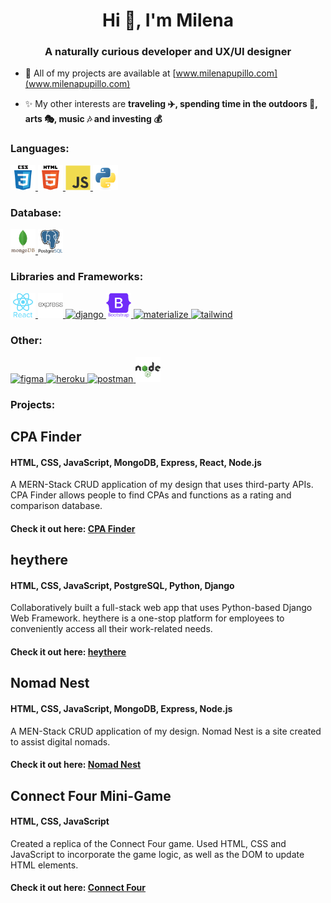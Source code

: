 <h1 align="center">Hi 👋, I'm Milena</h1>
<h3 align="center">A naturally curious developer and UX/UI designer</h3>


- 🎨 All of my projects are available at [www.milenapupillo.com](www.milenapupillo.com)

- ✨ My other interests are **traveling ✈️, spending time in the outdoors 🌲, arts 🎭, music 🎶 and investing 💰**

<h3 align="left">Languages:</h3>
<p align="left">  
<a href="https://www.w3schools.com/css/" target="_blank" rel="noreferrer"> <img src="https://raw.githubusercontent.com/devicons/devicon/master/icons/css3/css3-original-wordmark.svg" alt="css3" width="40" height="40"/> </a>
<a href="https://www.w3.org/html/" target="_blank" rel="noreferrer"> <img src="https://raw.githubusercontent.com/devicons/devicon/master/icons/html5/html5-original-wordmark.svg" alt="html5" width="40" height="40"/> </a>
<a href="https://developer.mozilla.org/en-US/docs/Web/JavaScript" target="_blank" rel="noreferrer"> <img src="https://raw.githubusercontent.com/devicons/devicon/master/icons/javascript/javascript-original.svg" alt="javascript" width="40" height="40"/> </a>
<a href="https://www.python.org" target="_blank" rel="noreferrer"> <img src="https://raw.githubusercontent.com/devicons/devicon/master/icons/python/python-original.svg" alt="python" width="40" height="40"/> </a> 
</p>

<h3 align="left">Database:</h3>
<p align="left">
<a href="https://www.mongodb.com/" target="_blank" rel="noreferrer"> <img src="https://raw.githubusercontent.com/devicons/devicon/master/icons/mongodb/mongodb-original-wordmark.svg" alt="mongodb" width="40" height="40"/> </a> <a href="https://www.postgresql.org" target="_blank" rel="noreferrer"> <img src="https://raw.githubusercontent.com/devicons/devicon/master/icons/postgresql/postgresql-original-wordmark.svg" alt="postgresql" width="40" height="40"/> </a> 
</p>

<h3 align="left">Libraries and Frameworks:</h3>
<p align="left"> <a href="https://reactjs.org/" target="_blank" rel="noreferrer"> <img src="https://raw.githubusercontent.com/devicons/devicon/master/icons/react/react-original-wordmark.svg" alt="react" width="40" height="40"/> </a> <a href="https://expressjs.com" target="_blank" rel="noreferrer"> <img src="https://raw.githubusercontent.com/devicons/devicon/master/icons/express/express-original-wordmark.svg" alt="express" width="40" height="40"/> </a> <a href="https://www.djangoproject.com/" target="_blank" rel="noreferrer"> <img src="https://cdn.worldvectorlogo.com/logos/django.svg" alt="django" width="40" height="40"/> </a> <a href="https://getbootstrap.com" target="_blank" rel="noreferrer"> <img src="https://raw.githubusercontent.com/devicons/devicon/master/icons/bootstrap/bootstrap-plain-wordmark.svg" alt="bootstrap" width="40" height="40"/> </a> <a href="https://materializecss.com/" target="_blank" rel="noreferrer"> <img src="https://raw.githubusercontent.com/prplx/svg-logos/5585531d45d294869c4eaab4d7cf2e9c167710a9/svg/materialize.svg" alt="materialize" width="40" height="40"/> </a> <a href="https://tailwindcss.com/" target="_blank" rel="noreferrer"> <img src="https://www.vectorlogo.zone/logos/tailwindcss/tailwindcss-icon.svg" alt="tailwind" width="40" height="40"/> </a> </p>

<h3 align="left">Other:</h3>
<p align="left"> <a href="https://www.figma.com/" target="_blank" rel="noreferrer"> <img src="https://www.vectorlogo.zone/logos/figma/figma-icon.svg" alt="figma" width="40" height="40"/> </a> <a href="https://heroku.com" target="_blank" rel="noreferrer"> <img src="https://www.vectorlogo.zone/logos/heroku/heroku-icon.svg" alt="heroku" width="40" height="40"/> </a> <a href="https://postman.com" target="_blank" rel="noreferrer"> <img src="https://www.vectorlogo.zone/logos/getpostman/getpostman-icon.svg" alt="postman" width="40" height="40"/> </a> <a href="https://nodejs.org" target="_blank" rel="noreferrer"> <img src="https://raw.githubusercontent.com/devicons/devicon/master/icons/nodejs/nodejs-original-wordmark.svg" alt="nodejs" width="40" height="40"/> </a> </p>

<h3 align="left">Projects:</h3>

## CPA Finder
<h4>HTML, CSS, JavaScript, MongoDB, Express, React, Node.js</h4>
<p> A MERN-Stack CRUD application of my design that uses third-party APIs. CPA Finder allows people to find CPAs and functions as a rating and comparison database.</p>
<h4>Check it out here: <a href="https://cpa-finder-390658509291.herokuapp.com/">CPA Finder</a></h4>

## heythere
<h4>HTML, CSS, JavaScript, PostgreSQL, Python, Django</h4>
<p> Collaboratively built a full-stack web app that uses Python-based Django Web Framework. heythere is a one-stop platform for employees to conveniently access all their work-related needs.</p>
<h4>Check it out here: <a href="https://heythere-hr-f3d27d8a0e61.herokuapp.com/accounts/login/?next=/events/t">heythere</a></h4>

## Nomad Nest
<h4>HTML, CSS, JavaScript, MongoDB, Express, Node.js</h4>
<p> A MEN-Stack CRUD application of my design. Nomad Nest is a site created to assist digital nomads.</p>
<h4>Check it out here: <a href="https://nomad-nest-3b3484e95287.herokuapp.com/">Nomad Nest</a></h4>

## Connect Four Mini-Game
<h4>HTML, CSS, JavaScript</h4>
<p> Created a replica of the Connect Four game. Used HTML, CSS and JavaScript to incorporate the game logic, as well as the DOM to update HTML elements.</p>
<h4>Check it out here: <a href="https://milenap11.github.io/mini-game/">Connect Four</a></h4>
